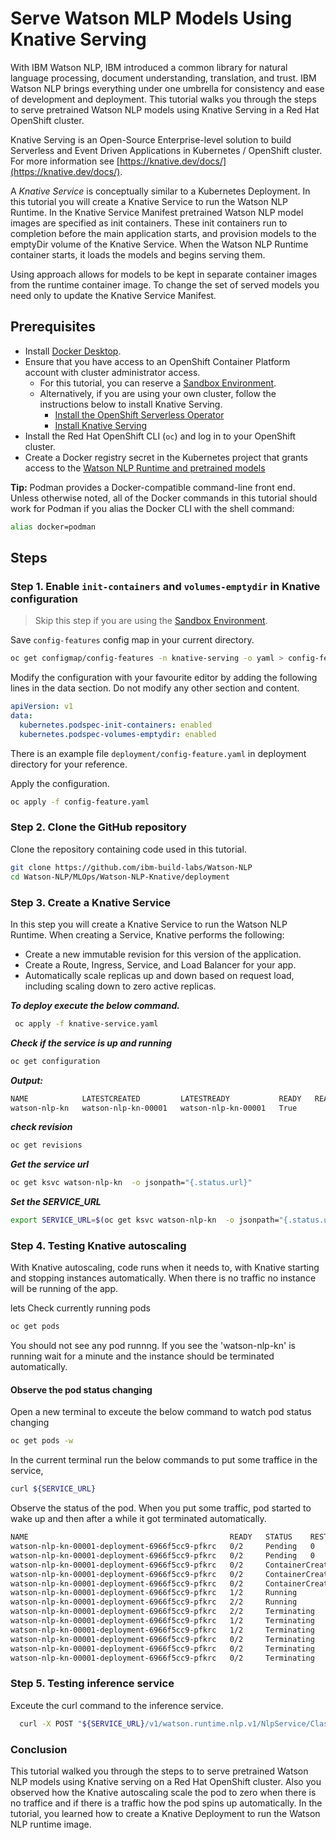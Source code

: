 # Serve Watson MLP Models Using Knative Serving 

With IBM Watson NLP, IBM introduced a common library for natural language processing, document understanding, translation, and trust. IBM Watson NLP brings everything under one umbrella for consistency and ease of development and deployment. This tutorial walks you through the steps to serve pretrained Watson NLP models using Knative Serving in a Red Hat OpenShift cluster.

Knative Serving is an Open-Source Enterprise-level solution to build Serverless and Event Driven Applications in Kubernetes / OpenShift cluster. For more information see [https://knative.dev/docs/](https://knative.dev/docs/).

A *Knative Service* is conceptually similar to a Kubernetes Deployment. In this tutorial you will create a Knative Service to run the Watson NLP Runtime. In the Knative Service Manifest pretrained Watson NLP model images are specified as init containers. These init containers run to completion before the main application starts, and provision models to the emptyDir volume of the Knative Service. When the Watson NLP Runtime container starts, it loads the models and begins serving them.

Using approach allows for models to be kept in separate container images from the runtime container image. To change the set of served models you need only to update the Knative Service Manifest.

## Prerequisites

- Install [Docker Desktop](https://docs.docker.com/get-docker/).
- Ensure that you have access to an OpenShift Container Platform account with cluster administrator access. 
  - For this tutorial, you can reserve a [Sandbox Environment](https://github.com/ibm-build-lab/Watson-NLP/tree/main/MLOps/reserve-openshift-sandbox).
  - Alternatively, if you are using your own cluster, follow the instructions below to install Knative Serving.
    - [Install the OpenShift Serverless Operator](https://docs.openshift.com/container-platform/4.10/serverless/install/install-serverless-operator.html)
    - [Install Knative Serving](https://docs.openshift.com/container-platform/4.10/serverless/install/installing-knative-serving.html)
- Install the Red Hat OpenShift CLI (```oc```) and log in to your OpenShift cluster.
- Create a Docker registry secret in the Kubernetes project that grants access to the [Watson NLP Runtime and pretrained models](https://github.com/ibm-build-lab/Watson-NLP/blob/main/MLOps/access/README.md#kubernetes-and-openshift)

**Tip:** Podman provides a Docker-compatible command-line front end. Unless otherwise noted, all of the Docker commands in this tutorial should work for Podman if you alias the Docker CLI with the shell command:

```bash
alias docker=podman
```

## Steps

### Step 1. Enable `init-containers` and `volumes-emptydir` in Knative configuration

> Skip this step if you are using the [Sandbox Environment](https://github.com/ibm-build-lab/Watson-NLP/tree/main/MLOps/reserve-openshift-sandbox).

Save `config-features` config map in your current directory.

```sh
oc get configmap/config-features -n knative-serving -o yaml > config-feature.yaml

```

Modify the configuration with your favourite editor by adding the following lines in the data section. Do not modify any other section and content.

```yaml
apiVersion: v1
data:
  kubernetes.podspec-init-containers: enabled
  kubernetes.podspec-volumes-emptydir: enabled
```

There is an example file `deployment/config-feature.yaml` in deployment directory for your reference.

Apply the configuration.

```sh
oc apply -f config-feature.yaml 
```

### Step 2. Clone the GitHub repository

Clone the repository containing code used in this tutorial.

```sh
git clone https://github.com/ibm-build-labs/Watson-NLP
cd Watson-NLP/MLOps/Watson-NLP-Knative/deployment
```

### Step 3. Create a Knative Service

In this step you will create a Knative Service to run the Watson NLP Runtime. When creating a Service, Knative performs the following:

- Create a new immutable revision for this version of the application.
- Create a Route, Ingress, Service, and Load Balancer for your app.
- Automatically scale replicas up and down based on request load, including scaling down to zero active replicas.

***To deploy execute the below command.***

 ```sh
  oc apply -f knative-service.yaml
  ```

***Check if the service is up and running***
  
  ```sh
  oc get configuration  
  ```
  
***Output:***
  
  ```sh
  NAME            LATESTCREATED         LATESTREADY           READY   REASON
  watson-nlp-kn   watson-nlp-kn-00001   watson-nlp-kn-00001   True    

  ```
  
***check revision***
  
  ```sh
  oc get revisions
  
  ```
  
***Get the service url***

  ```sh
  oc get ksvc watson-nlp-kn  -o jsonpath="{.status.url}"
  ```

***Set the SERVICE_URL***
  
  ```sh
  export SERVICE_URL=$(oc get ksvc watson-nlp-kn  -o jsonpath="{.status.url}")
  ```

### Step 4. Testing Knative autoscaling
  
With Knative autoscaling, code runs when it needs to, with Knative starting and stopping instances automatically. When there is no traffic no instance will be running of the app.
  
lets Check currently running pods

  ```sh
  oc get pods
  ```

You should not see any pod runnng. If you see the 'watson-nlp-kn' is running wait for a minute and the instance should be terminated automatically.
  
#### Observe the pod status changing

  Open a new terminal to exceute the below command to watch pod status changing

  ```sh
  oc get pods -w
  ```
  
  In the current terminal run the below commands to put some traffice in the service,
  
  ```sh
  curl ${SERVICE_URL}
  ```
  
  Observe the status of the pod. When you put some traffic, pod started to wake up and then after a while it got terminated automatically.

  ```sh
  NAME                                             READY   STATUS    RESTARTS   AGE
  watson-nlp-kn-00001-deployment-6966f5cc9-pfkrc   0/2     Pending   0          0s
  watson-nlp-kn-00001-deployment-6966f5cc9-pfkrc   0/2     Pending   0          0s
  watson-nlp-kn-00001-deployment-6966f5cc9-pfkrc   0/2     ContainerCreating   0          0s
  watson-nlp-kn-00001-deployment-6966f5cc9-pfkrc   0/2     ContainerCreating   0          1s
  watson-nlp-kn-00001-deployment-6966f5cc9-pfkrc   0/2     ContainerCreating   0          1s
  watson-nlp-kn-00001-deployment-6966f5cc9-pfkrc   1/2     Running             0          2s
  watson-nlp-kn-00001-deployment-6966f5cc9-pfkrc   2/2     Running             0          30s
  watson-nlp-kn-00001-deployment-6966f5cc9-pfkrc   2/2     Terminating         0          90s
  watson-nlp-kn-00001-deployment-6966f5cc9-pfkrc   1/2     Terminating         0          110s
  watson-nlp-kn-00001-deployment-6966f5cc9-pfkrc   1/2     Terminating         0          2m1s
  watson-nlp-kn-00001-deployment-6966f5cc9-pfkrc   0/2     Terminating         0          2m1s
  watson-nlp-kn-00001-deployment-6966f5cc9-pfkrc   0/2     Terminating         0          2m1s
  watson-nlp-kn-00001-deployment-6966f5cc9-pfkrc   0/2     Terminating         0          2m1s
  ```

### Step 5. Testing inference service

Exceute the curl command to the inference service.

  ```sh
    curl -X POST "${SERVICE_URL}/v1/watson.runtime.nlp.v1/NlpService/ClassificationPredict" -H "accept: application/json" -H "grpc-metadata-mm-model-id: classification_ensemble-workflow_lang_en_tone-stock" -H "content-type: application/json" -d "{ \"rawDocument\": { \"text\": \"Watson nlp is awesome! works in knative\" }}"
  ```

### Conclusion

This tutorial walked you through the steps to to serve pretrained Watson NLP models using Knative serving on a Red Hat OpenShift cluster. Also you observed how the Knative autoscaling scale the pod to zero when there is no traffice and if there is a traffic how the pod spins up automatically. In the tutorial, you learned how to create a Knative Deployment to run the Watson NLP runtime image.
